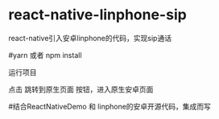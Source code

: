# react-native-linphone-sip
react-native引入安卓linphone的代码，实现sip通话

#yarn 或者 npm install

运行项目

点击 跳转到原生页面 按钮，进入原生安卓页面

#结合ReactNativeDemo 和 linphone的安卓开源代码，集成而写


